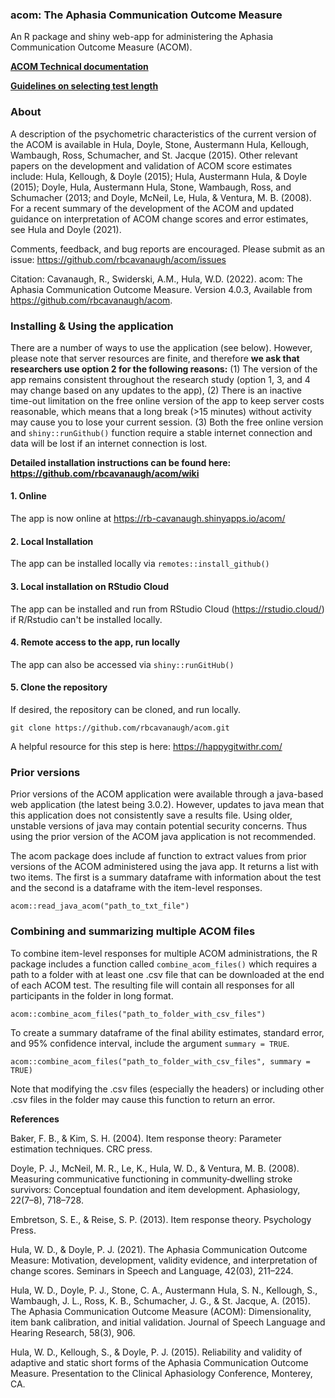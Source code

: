 
### acom: The Aphasia Communication Outcome Measure

An R package and shiny web-app for administering the Aphasia Communication Outcome Measure (ACOM). 

**[ACOM Technical documentation](https://github.com/rbcavanaugh/acom/wiki/Technical-Documentation)**

**[Guidelines on selecting test length](https://github.com/rbcavanaugh/acom/wiki/Selecting-Test-Length)**

### About

A description of the psychometric characteristics of the current version of the ACOM is available in Hula, Doyle, Stone, Austermann Hula, Kellough, Wambaugh, Ross, Schumacher, and St. Jacque (2015). Other relevant papers on the development and validation of ACOM score estimates include: Hula, Kellough, & Doyle (2015); Hula, Austermann Hula, & Doyle (2015); Doyle, Hula, Austermann Hula, Stone, Wambaugh, Ross, and Schumacher (2013; and Doyle, McNeil, Le, Hula, & Ventura, M. B. (2008). For a recent summary of the development of the ACOM and updated guidance on interpretation of ACOM change scores and error estimates, see Hula and Doyle (2021).

Comments, feedback, and bug reports are encouraged. Please submit as an issue: https://github.com/rbcavanaugh/acom/issues

Citation: Cavanaugh, R., Swiderski, A.M., Hula, W.D. (2022). acom: The Aphasia Communication Outcome Measure. Version 4.0.3, Available from https://github.com/rbcavanaugh/acom.

### Installing & Using the application

There are a number of ways to use the application (see below). However, please note that server resources are finite, and therefore **we ask that researchers use option 2 for the following reasons:** (1) The version of the app remains consistent throughout the research study (option 1, 3, and 4 may change based on any updates to the app), (2) There is an inactive time-out limitation on the free online version of the app to keep server costs reasonable, which means that a long break (>15 minutes) without activity may cause you to lose your current session. (3) Both the free online version and `shiny::runGithub()` function require a stable internet connection and data will be lost if an internet connection is lost. 

**Detailed installation instructions can be found here: https://github.com/rbcavanaugh/acom/wiki**

#### 1. Online

The app is now online at  https://rb-cavanaugh.shinyapps.io/acom/

#### 2. Local Installation

The app can be installed locally via `remotes::install_github()`

#### 3. Local installation on RStudio Cloud

The app can be installed and run from RStudio Cloud (https://rstudio.cloud/)
if R/Rstudio can't be installed locally.

#### 4. Remote access to the app, run locally

The app can also be accessed via `shiny::runGitHub()`


#### 5. Clone the repository

If desired, the repository can be cloned, and run locally. 

```
git clone https://github.com/rbcavanaugh/acom.git
```

A helpful resource for this step is here: https://happygitwithr.com/

### Prior versions

Prior versions of the ACOM application were available through a java-based web application (the latest being 3.0.2). However, updates to java mean that this application does not consistently save a results file. Using older, unstable versions of java may contain potential security concerns. Thus using the prior version of the ACOM java application is not recommended. 

The acom package does include af function to extract values from prior versions of the ACOM administered using the java app. It returns a list with two items. The first is a summary dataframe with information about the test and the second is a dataframe with the item-level responses. 

```{r}
acom::read_java_acom("path_to_txt_file")
```

### Combining and summarizing multiple ACOM files

To combine item-level responses for multiple ACOM administrations, the R package includes
a function called `combine_acom_files()` which requires a path to a folder with at least one .csv file
that can be downloaded at the end of each ACOM test. The resulting file will contain all responses for
all participants in the folder in long format.

```{r}
acom::combine_acom_files("path_to_folder_with_csv_files")
```

To create a summary dataframe of the final ability estimates, standard error, and 95% confidence interval, include the argument `summary = TRUE`.

```{r}
acom::combine_acom_files("path_to_folder_with_csv_files", summary = TRUE)
```

Note that modifying the .csv files (especially the headers) or including other .csv files in the
folder may cause this function to return an error.

**References**

Baker, F. B., & Kim, S. H. (2004). Item response theory: Parameter estimation techniques. CRC press.

Doyle, P. J., McNeil, M. R., Le, K., Hula, W. D., & Ventura, M. B. (2008). Measuring communicative functioning in community‐dwelling stroke survivors: Conceptual foundation and item development. Aphasiology, 22(7–8), 718–728.

Embretson, S. E., & Reise, S. P. (2013). Item response theory. Psychology Press.

Hula, W. D., & Doyle, P. J. (2021). The Aphasia Communication Outcome Measure: Motivation, development, validity evidence, and interpretation of change scores. Seminars in Speech and Language, 42(03), 211–224.

Hula, W. D., Doyle, P. J., Stone, C. A., Austermann Hula, S. N., Kellough, S., Wambaugh, J. L., Ross, K. B., Schumacher, J. G., & St. Jacque, A. (2015). The Aphasia Communication Outcome Measure (ACOM): Dimensionality, item bank calibration, and initial validation. Journal of Speech Language and Hearing Research, 58(3), 906.

Hula, W. D., Kellough, S., & Doyle, P. J. (2015). Reliability and validity of adaptive and static short forms of the Aphasia Communication Outcome Measure. Presentation to the Clinical Aphasiology Conference, Monterey, CA.
